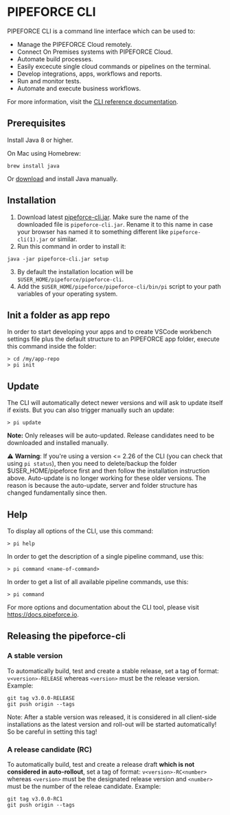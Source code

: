 # PIPEFORCE CLI 

PIPEFORCE CLI is a command line interface which can be used to:

- Manage the PIPEFORCE Cloud remotely.
- Connect On Premises systems with PIPEFORCE Cloud.
- Automate build processes.
- Easily excecute single cloud commands or pipelines on the terminal.
- Develop integrations, apps, workflows and reports.
- Run and monitor tests.
- Automate and execute business workflows.

For more information, visit the [CLI reference documentation](https://pipeforce.github.io/docs/cli).

## Prerequisites

Install Java 8 or higher.

On Mac using Homebrew:

```
brew install java
```

Or [download](https://www.oracle.com/java/technologies/downloads/) and install Java manually.

## Installation

1. Download latest [pipeforce-cli.jar](https://github.com/logabit/pipeforce-cli/releases/latest). Make sure the name of the downloaded file is `pipeforce-cli.jar`. Rename it to this name in case your browser has named it to something different like `pipeforce-cli(1).jar` or similar.
2. Run this command in order to install it:

```
java -jar pipeforce-cli.jar setup
```

3. By default the installation location will be `$USER_HOME/pipeforce/pipeforce-cli`.
4. Add the `$USER_HOME/pipeforce/pipeforce-cli/bin/pi` script to your path variables of your operating system.

## Init a folder as app repo

In order to start developing your apps and to create VSCode workbench settings file plus the default structure to an
PIPEFORCE app folder, execute this command inside the folder:

```
> cd /my/app-repo
> pi init
```

## Update

The CLI will automatically detect newer versions and will ask to update itself if exists. But you can also trigger
manually such an update:

```
> pi update
```
**Note:** Only releases will be auto-updated. Release candidates need to be downloaded and installed manually.


:warning: **Warning**: If you're using a version <= 2.26 of the CLI (you can check that using `pi status`), then you need to delete/backup the folder $USER_HOME/pipeforce first and then follow the installation instruction above. Auto-update is no longer working for these older versions. The reason is because the auto-update, server and folder structure has changed fundamentally since then.

## Help

To display all options of the CLI, use this command:

```
> pi help
```

In order to get the description of a single pipeline command, use this:

```
> pi command <name-of-command>
```

In order to get a list of all available pipeline commands, use this:

```
> pi command
```

For more options and documentation about the CLI tool, please visit https://docs.pipeforce.io.

## Releasing the pipeforce-cli

### A stable version

To automatically build, test and create a stable release, set a tag of format: `v<version>-RELEASE` whereas `<version>`
must be the release version. Example:

```
git tag v3.0.0-RELEASE
git push origin --tags
```

Note: After a stable version was released, it is considered in all client-side installations as the latest version and
roll-out will be started automatically! So be careful in setting this tag!

### A release candidate (RC)

To automatically build, test and create a release draft **which is not considered in auto-rollout**, set a tag of
format: `v<version>-RC<number>` whereas `<version>` must be the designated release version and `<number>`
must be the number of the releae candidate. Example:

```
git tag v3.0.0-RC1
git push origin --tags
```

